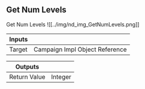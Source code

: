 ## Get Num Levels
Get Num Levels
![[../img/nd_img_GetNumLevels.png]]

|Inputs||
|--|--|
| Target | Campaign Impl Object Reference |

|Outputs||
|--|--|
| Return Value | Integer |
